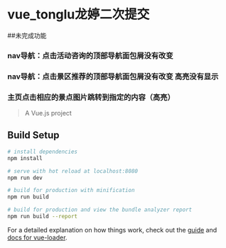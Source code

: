 # vue_tonglu龙婷二次提交
##未完成功能
### nav导航：点击活动咨询的顶部导航面包屑没有改变
### nav导航：点击景区推荐的顶部导航面包屑没有改变 高亮没有显示
### 主页点击相应的景点图片跳转到指定的内容（高亮）

> A Vue.js project

## Build Setup

``` bash
# install dependencies
npm install

# serve with hot reload at localhost:8080
npm run dev

# build for production with minification
npm run build

# build for production and view the bundle analyzer report
npm run build --report
```

For a detailed explanation on how things work, check out the [guide](http://vuejs-templates.github.io/webpack/) and [docs for vue-loader](http://vuejs.github.io/vue-loader).

